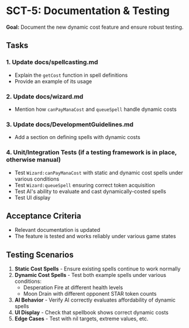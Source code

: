 # SCT-5: Documentation & Testing

**Goal:** Document the new dynamic cost feature and ensure robust testing.

## Tasks

### 1. Update docs/spellcasting.md
- Explain the `getCost` function in spell definitions
- Provide an example of its usage

### 2. Update docs/wizard.md
- Mention how `canPayManaCost` and `queueSpell` handle dynamic costs

### 3. Update docs/DevelopmentGuidelines.md
- Add a section on defining spells with dynamic costs

### 4. Unit/Integration Tests (if a testing framework is in place, otherwise manual)
- Test `Wizard:canPayManaCost` with static and dynamic cost spells under various conditions
- Test `Wizard:queueSpell` ensuring correct token acquisition
- Test AI's ability to evaluate and cast dynamically-costed spells
- Test UI display

## Acceptance Criteria
- Relevant documentation is updated
- The feature is tested and works reliably under various game states

## Testing Scenarios
1. **Static Cost Spells** - Ensure existing spells continue to work normally
2. **Dynamic Cost Spells** - Test both example spells under various conditions:
   - Desperation Fire at different health levels
   - Moon Drain with different opponent STAR token counts
3. **AI Behavior** - Verify AI correctly evaluates affordability of dynamic spells
4. **UI Display** - Check that spellbook shows correct dynamic costs
5. **Edge Cases** - Test with nil targets, extreme values, etc.